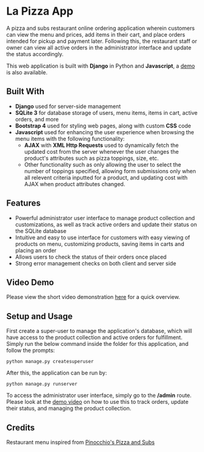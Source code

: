 # La Pizza App

A pizza and subs restaurant online ordering application wherein customers can view the menu and prices, add items in their cart, and place orders intended for pickup and payment later. Following this, the restaurant staff or owner can view all active orders in the administrator interface and update the status accordingly. 

This web application is built with **Django** in Python and **Javascript**, a [demo](#video-demo) is also available.

## Built With
* **Django** used for server-side management
* **SQLite 3** for database storage of users, menu items, items in cart, active orders, and more
* **Bootstrap 4** used for styling web pages, along with custom **CSS** code
* **Javascript** used for enhancing the user experience when browsing the menu items with the following functionality:
  * **AJAX** with **XML Http Requests** used to dynamically fetch the updated cost from the server whenever the user changes the product's attributes such as pizza toppings, size, etc.
  * Other functionality such as only allowing the user to select the number of toppings specified, allowing form submissions only when all relevent criteria inputted for a product, and updating cost with AJAX when product attributes changed.

## Features
* Powerful administrator user interface to manage product collection and customizations, as well as track active orders and update their status on the SQLite database
* Intuitive and easy to use interface for customers with easy viewing of products on menu, customizing products, saving items in carts and placing an order
* Allows users to check the status of their orders once placed
* Strong error management checks on both client and server side

## Video Demo
Please view the short video demonstration [here](https://youtu.be/RppkGIFMQPs) for a quick overview.

## Setup and Usage
First create a super-user to manage the application's database, which will have access to the product collection and active orders for fulfillment. Simply run the below command inside the folder for this application, and follow the prompts:

    python manage.py createsuperuser

After this, the application can be run by:

    python manage.py runserver

To access the administrator user interface, simply go to the **/admin** route. Please look at the [demo video](https://youtu.be/RppkGIFMQPs) on how to use this to track orders, update their status, and managing the product collection.

## Credits
Restaurant menu inspired from [Pinocchio's Pizza and Subs](http://www.pinocchiospizza.net/menu.html)
